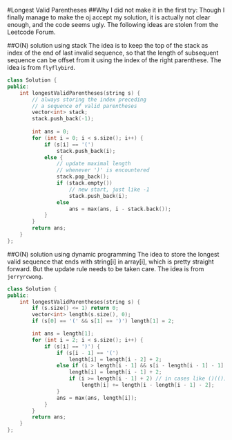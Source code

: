 #Longest Valid Parentheses
##Why I did not make it in the first try:
Though I finally manage to make the oj accept my solution, it is actually not clear enough, and the code seems ugly. The following ideas are stolen from the Leetcode Forum.

##O(N) solution using stack
The idea is to keep the top of the stack as index of the end of last invalid sequence, so that the length of subsequent sequence can be offset from it using the index of the right parenthese. The idea is from `flyflybird`.
```C++
class Solution {
public:
    int longestValidParentheses(string s) {
        // always storing the index preceding
        // a sequence of valid parentheses
        vector<int> stack;
        stack.push_back(-1);
        
        int ans = 0;
        for (int i = 0; i < s.size(); i++) {
            if (s[i] == '(')
                stack.push_back(i);
            else {
                // update maximal length
                // whenever ')' is encountered
                stack.pop_back();
                if (stack.empty())
                    // new start, just like -1
                    stack.push_back(i);
                else
                    ans = max(ans, i - stack.back());
            }
        }
        return ans;
    }
};
```

##O(N) solution using dynamic programming
The idea to store the longest valid sequence that ends with string[i] in array[i], which is pretty straight forward. But the update rule needs to be taken care. The idea is from `jerryrcwong`.
```C++
class Solution {
public:
    int longestValidParentheses(string s) {
        if (s.size() <= 1) return 0;
        vector<int> length(s.size(), 0);
        if (s[0] == '(' && s[1] == ')') length[1] = 2;

        int ans = length[1];
        for (int i = 2; i < s.size(); i++) {
            if (s[i] == ')') {
                if (s[i - 1] == '(') 
                    length[i] = length[i - 2] + 2;
                else if (i > length[i - 1] && s[i - length[i - 1] - 1] == '(') {
                    length[i] = length[i - 1] + 2;
                    if (i >= length[i - 1] + 2) // in cases like ()(())
                        length[i] += length[i - length[i - 1] - 2];
                }
                ans = max(ans, length[i]);
            }
        }
        return ans;
    }
};
```
